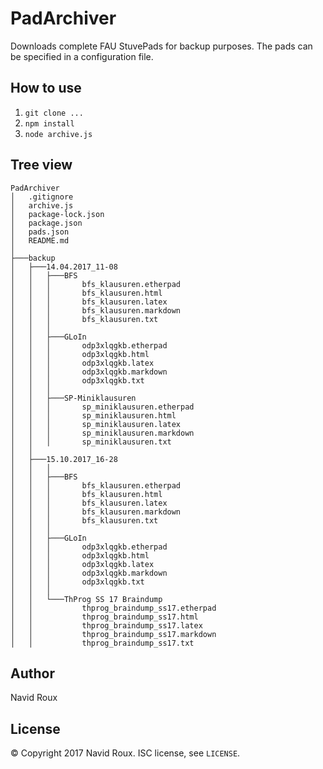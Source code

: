 # PadArchiver

Downloads complete FAU StuvePads for backup purposes. The pads can be specified in a configuration file.

## How to use

1. `git clone ...`
2. `npm install`
3. `node archive.js`

## Tree view

```
PadArchiver
│   .gitignore
│   archive.js
│   package-lock.json
│   package.json
│   pads.json
│   README.md
│   
├───backup           
│   ├───14.04.2017_11-08
│   │   ├───BFS
│   │   │       bfs_klausuren.etherpad
│   │   │       bfs_klausuren.html
│   │   │       bfs_klausuren.latex
│   │   │       bfs_klausuren.markdown
│   │   │       bfs_klausuren.txt
│   │   │       
│   │   ├───GLoIn
│   │   │       odp3xlqgkb.etherpad
│   │   │       odp3xlqgkb.html
│   │   │       odp3xlqgkb.latex
│   │   │       odp3xlqgkb.markdown
│   │   │       odp3xlqgkb.txt
│   │   │       
│   │   ├───SP-Miniklausuren
│   │   │       sp_miniklausuren.etherpad
│   │   │       sp_miniklausuren.html
│   │   │       sp_miniklausuren.latex
│   │   │       sp_miniklausuren.markdown
│   │   │       sp_miniklausuren.txt
│   │           
│   ├───15.10.2017_16-28
│   │   │   
│   │   ├───BFS
│   │   │       bfs_klausuren.etherpad
│   │   │       bfs_klausuren.html
│   │   │       bfs_klausuren.latex
│   │   │       bfs_klausuren.markdown
│   │   │       bfs_klausuren.txt
│   │   │       
│   │   ├───GLoIn
│   │   │       odp3xlqgkb.etherpad
│   │   │       odp3xlqgkb.html
│   │   │       odp3xlqgkb.latex
│   │   │       odp3xlqgkb.markdown
│   │   │       odp3xlqgkb.txt
│   │   │       
│   │   └───ThProg SS 17 Braindump
│   │           thprog_braindump_ss17.etherpad
│   │           thprog_braindump_ss17.html
│   │           thprog_braindump_ss17.latex
│   │           thprog_braindump_ss17.markdown
│   │           thprog_braindump_ss17.txt            
```

## Author
Navid Roux

## License
© Copyright 2017 Navid Roux. ISC license, see `LICENSE`.